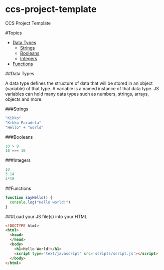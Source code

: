 # ccs-project-template
CCS Project Template

#Topics
- [Data Types](#data-types)
  - [Strings](#strings)
  - [Booleans](#booleans)
  - [Integers](#integers)
- [Functions](#functions)

##Data Types

A data type defines the structure of data that will be stored in an object (variable) of that type. A variable is a named instance of that data type. JS variables can hold many data types such as numbers, strings, arrays, objects and more. 

###Strings
```javascript
"Kikko"
"Kikko Paradela"
"Hello" + "world"
```

###Booleans
```javascript
10 > 9
10 === 10
```

###Integers
```javascript
10
3.14
4*10
```




##Functions
```javascript
function sayHello() {
  console.log("Hello world!")
}
```


###Load your JS file(s) into your HTML
```html
<!DOCTYPE html>
<html>
  <head>
  </head>
  <body>
    <h1>Hello World!</h1>
    <script type='text/javascript' src='scripts/script.js'></script>
  </body>
</html>
```
